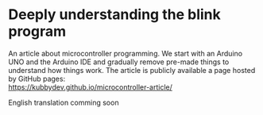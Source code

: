 # Deeply understanding the blink program

An article about microcontroller programming. We start with an Arduino UNO and the Arduino IDE and gradually remove pre-made things to understand how things work.
The article is publicly available a page hosted by GitHub pages:  
<https://kubbydev.github.io/microcontroller-article/>

English translation comming soon
